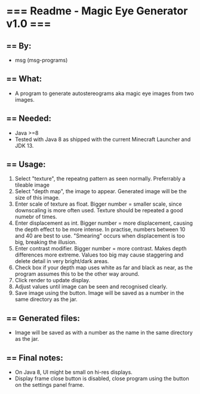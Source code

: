 # === Readme - Magic Eye Generator v1.0 ===

## == By:  
* msg (msg-programs)

## == What:  
* A program to generate autostereograms aka magic eye images from two images.

## == Needed:  
* Java >=8  
* Tested with Java 8 as shipped with the current Minecraft Launcher and JDK 13.

## == Usage:  
1. Select "texture", the repeatng pattern as seen normally. Preferrably a tileable image
2. Select "depth map", the image to appear. Generated image will be the size of this image.
3. Enter scale of texture as float. Bigger number = smaller scale, since downscaling is more often used. 
	Texture should be repeated a good numebr of times.
4. Enter displacement as int. Bigger number = more displacement, causing the depth effect to be more intense.
	 In practise, numbers between 10 and 40 are best to use. "Smearing" occurs when displacement is too big, breaking the illusion.
5. Enter contrast modifier. Bigger number = more contrast. Makes depth differences more extreme.
	Values too big may cause staggering and delete detail in very bright/dark areas.
6. Check box if your depth map uses white as far and black as near, as the program assumes this to be the other way around.
7. Click render to update display. 
8. Adjust values until image can be seen and recognised clearly.
9. Save image using the button. Image will be saved as a number in the same directory as the jar.

## == Generated files:  
* Image will be saved as with a number as the name in the same directory as the jar.

## == Final notes:
* On Java 8, UI might be small on hi-res displays.
* Display frame close button is disabled, close program using the button on the settings panel frame.